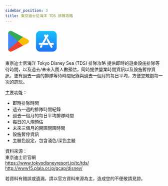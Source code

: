 ```yaml
---
sidebar_position: 3
title: 東京迪士尼海洋 TDS 排隊攻略
---
```


[![google play](./img/google_play_logo.png)](https://play.google.com/store/apps/details?id=com.src.app.tds.jp.tokyodisneyresort.portalapp) [![app store](./img/apple_store_logo.png)](https://apps.apple.com/us/app/tds-waiting-time-unofficial/id6450742346)

東京迪士尼海洋 Tokyo Disney Sea (TDS) 排隊攻略 提供即時的遊樂設施排隊等待時間，以及過去/未來入園人數預估，同時提供營業時間資訊以及設施暫停資訊，更有過去一週的排隊等待時間紀錄與過去一個月的每日平均，方便您規劃每一次的遊玩。

主要功能：
* 即時排隊時間
* 過去一週的排隊時間紀錄
* 過去一個月的每日平均排隊時間
* 每日的人潮預估
* 未來三個月的開園閉園時間
* 設施暫停資訊
* 主題色設定，包含淺色/深色主題

資料來源：   
東京迪士尼官網    
https://www.tokyodisneyresort.jp/tc/tds/   
http://www15.plala.or.jp/gcap/disney/

若資料有錯誤或遺漏，請以官方資料來源為主，造成您的不便敬請見諒。